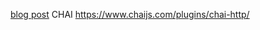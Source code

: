 [blog post](http://mherman.org/blog/2015/09/10/testing-node-js-with-mocha-and-chai/#.VfJlgVNViko)
CHAI https://www.chaijs.com/plugins/chai-http/
